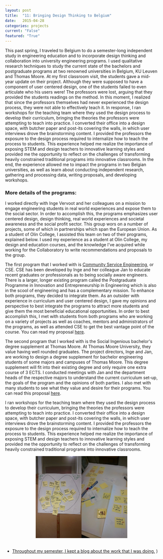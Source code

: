 ```yaml
---
layout: post
title:  "11: Bringing Design Thinking to Belgium"
date:   2015-04-28
categories: projects
current: "False"
featured: "True"
---
```


This past spring, I traveled to Belgium to do a semester-long independent study in engineering education and to incorporate design thinking and collaboration into university engineering programs. I used qualitative research techniques to study the current state of the bachelors and postgraduate programs at two renowned universities in Belgium, KU Leuven and Thomas Moore. At my first classroom visit, the students gave a mid-year update on their project. Although they were supposed to have a component of user centered design, one of the students failed to even articulate who his users were! The professors were lost, arguing that they provided the students readings on the method. In this moment, I realized that since the professors themselves had never experienced the design process, they were not able to effectively teach it. In response, I ran workshops for the teaching team where they used the design process to develop their curriculum, bringing the theories the professors were attempting to teach into practice.  I converted their office into a design space, with butcher paper and post-its covering the walls, in which user interviews drove the brainstorming content. I provided the professors the exposure to the design process required to internalize how to teach the process to students. This experience helped me realize the importance of exposing STEM and design teachers to innovative learning styles and provided me the opportunity to reflect on the challenges of transforming heavily constrained traditional programs into innovative classrooms. In the end, the experience allowed me to impact the programs in two Belgian universities, as well as learn about conducting independent research, gathering and processing data, writing proposals, and developing workshops.

<h3> More details of the programs: </h3>

I worked directly with Inge Vervoot and her colleagues on a mission to engage engineering students in real world experiences and expose them to the social sector. In order to accomplish this, the programs emphasizes user centered design, design thinking, real world experiences and societal awareness and the social profit sector. This group wors on a number of projects, some of which in partnerships which span the European Union. As a student of Olin College, I assisted this team on two of their programs, explained below. I used my experience as a student at Olin College, my design and education courses, and the knowledge I’ve acquired while working for the Collaboratory to write recommendations and proposals to the group. 

The first program that I worked with is [Community Service Engineering](http://associatie.kuleuven.be/gezamenlijke-opleidingen/cse/folder_contents), or CSE. CSE has been developed by Inge and her colleague Jan to educate recent graduates or professionals as to being socially aware engineers. There is a larger, longer existing program called the Postgraduate Programme in Innovation and Entrepreneurship in Engineering which is also in the scool of engineering and has a complementary mission. To enhance both programs, they decided to integrate them. As an outsider with experience in curriculum and user centered design, I gave my opinions and perspective to best integrate the programs to attract more students and give them the most beneficial educational opportunities. In order to best accomplish this, I  met with students from both programs who are working on a variety of projects as well as coaches, mentors and administrators of the programs, as well as attended CSE to get the best vantage point of the course. You can read my proposal [here](https://www.dropbox.com/s/o3n20tam538soha/FINALintegrationReport.pdf?dl=0).

The second program that I worked with is the Social Ingenious bachelor's degree supplement at Thomas Moore. At Thomas Moore University, they value having well rounded graduates. The project directors, Inge and Jan, are working to design a degree supplement for bachelor engineering students of some majors and campuses of Thomas Moore. This degree supplement will fit into their existing degree and only require one extra course of 3 ECTS. I conducted meetings with Jan and the department heads of the respective majors to understand the current curriculum set-up, the goals of the program and the opinions of both parties. I  also met with many students to see what they value and desire for their programs. You can read this proposal [here](https://www.dropbox.com/s/6bqx4wtqsdgn9e0/SocialIngeniusReport.pdf?dl=0).

I ran workshops for the teaching team where they used the design process to develop their curriculum, bringing the theories the professors were attempting to teach into practice.  I converted their office into a design space, with butcher paper and post-its covering the walls, in which user interviews drove the brainstorming content. I provided the professors the exposure to the design process required to internalize how to teach the process to students. This experience helped me realize the importance of exposing STEM and design teachers to innovative learning styles and provided me the opportunity to reflect on the challenges of transforming heavily constrained traditional programs into innovative classrooms.
<center><img src="images/projects/placement1.jpg" width="30%"><img src="images/projects/placement2.jpg" width="30%"></center><br> 


* [Throughout my semester, I kept a blog about the work that I was doing.](https://jamiesarahg.weebly.com/education-blog)
)